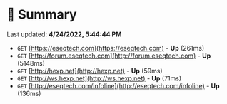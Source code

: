 # 📖 Summary
Last updated: **4/24/2022, 5:44:44 PM**

- `GET` [https://eseqtech.com](https://eseqtech.com) - **Up** (261ms)
- `GET` [http://forum.eseqtech.com](http://forum.eseqtech.com) - **Up** (5148ms)
- `GET` [http://hexp.net](http://hexp.net) - **Up** (59ms)
- `GET` [http://ws.hexp.net](http://ws.hexp.net) - **Up** (71ms)
- `GET` [http://eseqtech.com/infoline](http://eseqtech.com/infoline) - **Up** (136ms)
